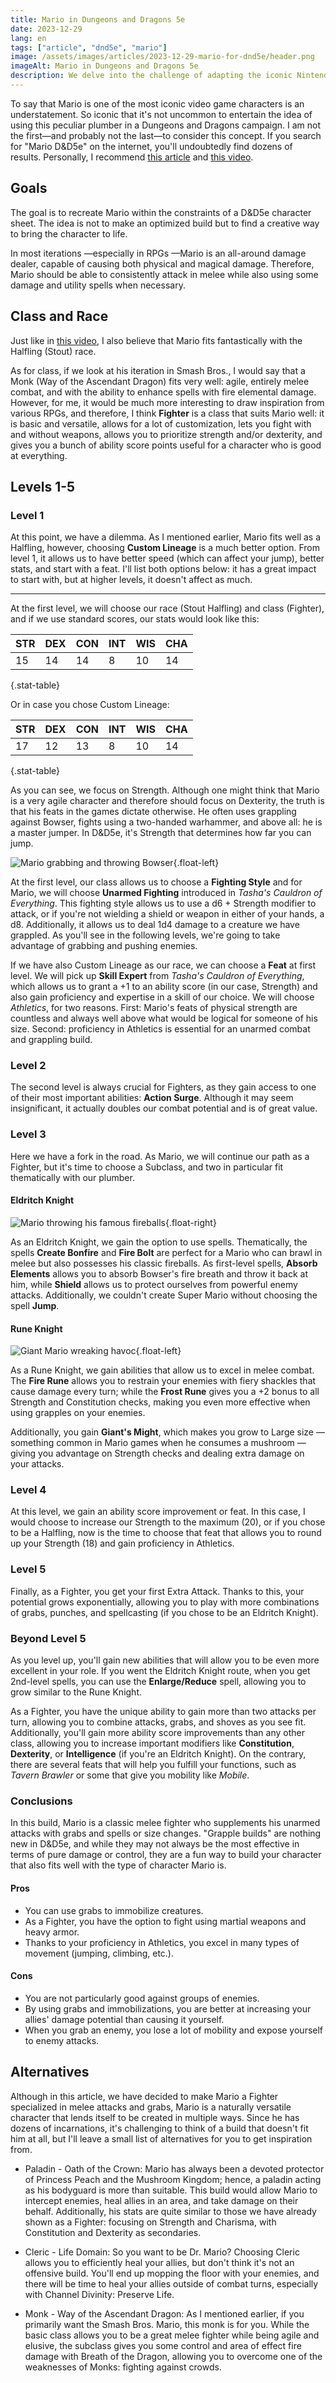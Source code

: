 ```yaml
---
title: Mario in Dungeons and Dragons 5e
date: 2023-12-29
lang: en
tags: ["article", "dnd5e", "mario"]
image: /assets/images/articles/2023-12-29-mario-for-dnd5e/header.png
imageAlt: Mario in Dungeons and Dragons 5e
description: We delve into the challenge of adapting the iconic Nintendo character to the world of Dungeons & Dragons 5th edition (D&D5e). From acrobatic skills to combat prowess, discover how to seamlessly integrate the famed plumber into your D&D5e campaign.
---
```


To say that Mario is one of the most iconic video game characters is an understatement. So iconic that it's not uncommon to entertain the idea of using this peculiar plumber in a Dungeons and Dragons campaign. I am not the first—and probably not the last—to consider this concept. If you search for "Mario D&D5e" on the internet, you'll undoubtedly find dozens of results. Personally, I recommend [this article](https://mikemyler.com/2018/11/16/mario-rpg-dd-5e/) and [this video](https://www.youtube.com/watch?v=Lg_oiXcyguo).

## Goals

The goal is to recreate Mario within the constraints of a D&D5e character sheet. The idea is not to make an optimized build but to find a creative way to bring the character to life.

In most iterations —especially in RPGs —Mario is an all-around damage dealer, capable of causing both physical and magical damage. Therefore, Mario should be able to consistently attack in melee while also using some damage and utility spells when necessary.

## Class and Race

Just like in [this video](https://www.youtube.com/watch?v=Lg_oiXcyguo), I also believe that Mario fits fantastically with the Halfling (Stout) race.

As for class, if we look at his iteration in Smash Bros., I would say that a Monk (Way of the Ascendant Dragon) fits very well: agile, entirely melee combat, and with the ability to enhance spells with fire elemental damage. However, for me, it would be much more interesting to draw inspiration from various RPGs, and therefore, I think **Fighter** is a class that suits Mario well: it is basic and versatile, allows for a lot of customization, lets you fight with and without weapons, allows you to prioritize strength and/or dexterity, and gives you a bunch of ability score points useful for a character who is good at everything.

## Levels 1-5

### Level 1

At this point, we have a dilemma. As I mentioned earlier, Mario fits well as a Halfling, however, choosing **Custom Lineage** is a much better option. From level 1, it allows us to have better speed (which can affect your jump), better stats, and start with a feat. I'll list both options below: it has a great impact to start with, but at higher levels, it doesn't affect as much.

---

At the first level, we will choose our race (Stout Halfling) and class (Fighter), and if we use standard scores, our stats would look like this:

| STR | DEX | CON | INT | WIS | CHA |
| --- | --- | --- | --- | --- | --- |
| 15  | 14  | 14  | 8   | 10  | 14  |

{.stat-table}

Or in case you chose Custom Lineage:

| STR | DEX | CON | INT | WIS | CHA |
| --- | --- | --- | --- | --- | --- |
| 17  | 12  | 13  | 8   | 10  | 14  |

{.stat-table}

As you can see, we focus on Strength. Although one might think that Mario is a very agile character and therefore should focus on Dexterity, the truth is that his feats in the games dictate otherwise. He often uses grappling against Bowser, fights using a two-handed warhammer, and above all: he is a master jumper. In D&D5e, it's Strength that determines how far you can jump.

![Mario grabbing and throwing Bowser](/assets/images/articles/2023-12-29-mario-for-dnd5e/screenshot-1.png "Mario grabbing and throwing Bowser"){.float-left}

At the first level, our class allows us to choose a **Fighting Style** and for Mario, we will choose **Unarmed Fighting** introduced in _Tasha's Cauldron of Everything_. This fighting style allows us to use a d6 + Strength modifier to attack, or if you're not wielding a shield or weapon in either of your hands, a d8. Additionally, it allows us to deal 1d4 damage to a creature we have grappled. As you'll see in the following levels, we're going to take advantage of grabbing and pushing enemies.

If we have also Custom Lineage as our race, we can choose a **Feat** at first level. We will pick up **Skill Expert** from _Tasha's Cauldron of Everything_, which allows us to grant a +1 to an ability score (in our case, Strength) and also gain proficiency and expertise in a skill of our choice. We will choose _Athletics_, for two reasons. First: Mario's feats of physical strength are countless and always well above what would be logical for someone of his size. Second: proficiency in Athletics is essential for an unarmed combat and grappling build.

### Level 2

The second level is always crucial for Fighters, as they gain access to one of their most important abilities: **Action Surge**. Although it may seem insignificant, it actually doubles our combat potential and is of great value.

### Level 3

Here we have a fork in the road. As Mario, we will continue our path as a Fighter, but it's time to choose a Subclass, and two in particular fit thematically with our plumber.

#### Eldritch Knight

![Mario throwing his famous fireballs](/assets/images/articles/2023-12-29-mario-for-dnd5e/screenshot-2.jpg "Mario throwing his famous fireballs"){.float-right}

As an Eldritch Knight, we gain the option to use spells. Thematically, the spells **Create Bonfire** and **Fire Bolt** are perfect for a Mario who can brawl in melee but also possesses his classic fireballs. As first-level spells, **Absorb Elements** allows you to absorb Bowser's fire breath and throw it back at him, while **Shield** allows us to protect ourselves from powerful enemy attacks. Additionally, we couldn't create Super Mario without choosing the spell **Jump**.

#### Rune Knight

![Giant Mario wreaking havoc](/assets/images/articles/2023-12-29-mario-for-dnd5e/screenshot-3.jpg "Giant Mario wreaking havoc"){.float-left}

As a Rune Knight, we gain abilities that allow us to excel in melee combat. The **Fire Rune** allows you to restrain your enemies with fiery shackles that cause damage every turn; while the **Frost Rune** gives you a +2 bonus to all Strength and Constitution checks, making you even more effective when using grapples on your enemies.

Additionally, you gain **Giant's Might**, which makes you grow to Large size —something common in Mario games when he consumes a mushroom —giving you advantage on Strength checks and dealing extra damage on your attacks.

### Level 4

At this level, we gain an ability score improvement or feat. In this case, I would choose to increase our Strength to the maximum (20), or if you chose to be a Halfling, now is the time to choose that feat that allows you to round up your Strength (18) and gain proficiency in Athletics.

### Level 5

Finally, as a Fighter, you get your first Extra Attack. Thanks to this, your potential grows exponentially, allowing you to play with more combinations of grabs, punches, and spellcasting (if you chose to be an Eldritch Knight).

### Beyond Level 5

As you level up, you'll gain new abilities that will allow you to be even more excellent in your role. If you went the Eldritch Knight route, when you get 2nd-level spells, you can use the **Enlarge/Reduce** spell, allowing you to grow similar to the Rune Knight.

As a Fighter, you have the unique ability to gain more than two attacks per turn, allowing you to combine attacks, grabs, and shoves as you see fit. Additionally, you'll gain more ability score improvements than any other class, allowing you to increase important modifiers like **Constitution**, **Dexterity**, or **Intelligence** (if you're an Eldritch Knight). On the contrary, there are several feats that will help you fulfill your functions, such as _Tavern Brawler_ or some that give you mobility like _Mobile_.

### Conclusions

In this build, Mario is a classic melee fighter who supplements his unarmed attacks with grabs and spells or size changes. "Grapple builds" are nothing new in D&D5e, and while they may not always be the most effective in terms of pure damage or control, they are a fun way to build your character that also fits well with the type of character Mario is.

#### Pros

- You can use grabs to immobilize creatures.
- As a Fighter, you have the option to fight using martial weapons and heavy armor.
- Thanks to your proficiency in Athletics, you excel in many types of movement (jumping, climbing, etc.).

#### Cons

- You are not particularly good against groups of enemies.
- By using grabs and immobilizations, you are better at increasing your allies' damage potential than causing it yourself.
- When you grab an enemy, you lose a lot of mobility and expose yourself to enemy attacks.

## Alternatives

Although in this article, we have decided to make Mario a Fighter specialized in melee attacks and grabs, Mario is a naturally versatile character that lends itself to be created in multiple ways. Since he has dozens of incarnations, it's challenging to think of a build that doesn't fit him at all, but I'll leave a small list of alternatives for you to get inspiration from.

- Paladin - Oath of the Crown: Mario has always been a devoted protector of Princess Peach and the Mushroom Kingdom; hence, a paladin acting as his bodyguard is more than suitable. This build would allow Mario to intercept enemies, heal allies in an area, and take damage on their behalf. Additionally, his stats are quite similar to those we have already shown as a Fighter: focusing on Strength and Charisma, with Constitution and Dexterity as secondaries.

- Cleric - Life Domain: So you want to be Dr. Mario? Choosing Cleric allows you to efficiently heal your allies, but don't think it's not an offensive build. You'll end up mopping the floor with your enemies, and there will be time to heal your allies outside of combat turns, especially with Channel Divinity: Preserve Life.

- Monk - Way of the Ascendant Dragon: As I mentioned earlier, if you primarily want the Smash Bros. Mario, this monk is for you. While the basic class allows you to be a great melee fighter while being agile and elusive, the subclass gives you some control and area of effect fire damage with Breath of the Dragon, allowing you to overcome one of the weaknesses of Monks: fighting against crowds.
